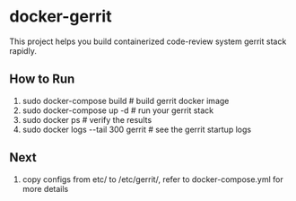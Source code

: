 # docker-gerrit
This project helps you build containerized code-review system gerrit stack rapidly.

## How to Run
1. sudo docker-compose build # build gerrit docker image
2. sudo docker-compose up -d # run your gerrit stack
3. sudo docker ps # verify the results
4. sudo docker logs --tail 300 gerrit # see the gerrit startup logs

## Next
1. copy configs from etc/ to /etc/gerrit/, refer to docker-compose.yml for more details

